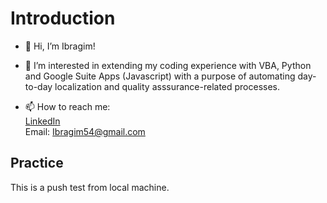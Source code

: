 # Introduction

- 👋 Hi, I’m Ibragim!

- 👀 I’m interested in extending my coding experience with VBA, Python and Google Suite Apps (Javascript) with a purpose of automating day-to-day localization and quality asssurance-related processes. 

- 📫 How to reach me:
\
[LinkedIn](https://www.linkedin.com/in/ibragim-dibirov-6211bb156/)
\
Email: Ibragim54@gmail.com

## Practice

This is a push test from local machine.